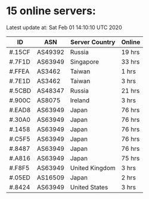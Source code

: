 # 15 online servers:

Latest update at: Sat Feb 01 14:10:10 UTC 2020

| ID | ASN | Server Country | Online |
| -- | --- | -------------- | ------ |
| #.15CF | AS49392 | Russia | 19 hrs |
| #.7F1D | AS63949 | Singapore | 33 hrs |
| #.FFEA | AS3462 | Taiwan | 1 hrs |
| #.7E1D | AS3462 | Taiwan | 3 hrs |
| #.5CBD | AS48347 | Russia | 21 hrs |
| #.900C | AS8075 | Ireland | 3 hrs |
| #.EAD8 | AS63949 | Japan | 76 hrs |
| #.30A0 | AS63949 | Japan | 76 hrs |
| #.1458 | AS63949 | Japan | 76 hrs |
| #.C5F5 | AS63949 | Japan | 76 hrs |
| #.8487 | AS63949 | Japan | 76 hrs |
| #.A816 | AS63949 | Japan | 75 hrs |
| #.F8F5 | AS63949 | United Kingdom | 3 hrs |
| #.05ED | AS16509 | Japan | 2 hrs |
| #.8424 | AS63949 | United States | 3 hrs |

